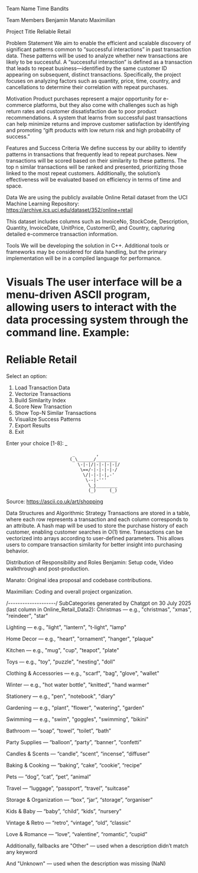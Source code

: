 Team Name
Time Bandits

Team Members
Benjamin
Manato
Maximilian

Project Title
Reliable Retail

Problem Statement
We aim to enable the efficient and scalable discovery of significant patterns common to “successful interactions” in past transaction data. These patterns will be used to analyze whether new transactions are likely to be successful. A “successful interaction” is defined as a transaction that leads to repeat business—identified by the same customer ID appearing on subsequent, distinct transactions. Specifically, the project focuses on analyzing factors such as quantity, price, time, country, and cancellations to determine their correlation with repeat purchases.

Motivation
Product purchases represent a major opportunity for e-commerce platforms, but they also come with challenges such as high return rates and customer dissatisfaction due to poor product recommendations. A system that learns from successful past transactions can help minimize returns and improve customer satisfaction by identifying and promoting “gift products with low return risk and high probability of success.”

Features and Success Criteria
We define success by our ability to identify patterns in transactions that frequently lead to repeat purchases. New transactions will be scored based on their similarity to these patterns. The top n similar transactions will be ranked and presented, prioritizing those linked to the most repeat customers. Additionally, the solution’s effectiveness will be evaluated based on efficiency in terms of time and space.

Data
We are using the publicly available Online Retail dataset from the UCI Machine Learning Repository:
https://archive.ics.uci.edu/dataset/352/online+retail

This dataset includes columns such as InvoiceNo, StockCode, Description, Quantity, InvoiceDate, UnitPrice, CustomerID, and Country, capturing detailed e-commerce transaction information.

Tools
We will be developing the solution in C++. Additional tools or frameworks may be considered for data handling, but the primary implementation will be in a compiled language for performance.

Visuals
The user interface will be a menu-driven ASCII program, allowing users to interact with the data processing system through the command line. Example:
===========================================
Reliable Retail      
===========================================
Select an option:

1. Load Transaction Data
2. Vectorize Transactions
3. Build Similarity Index
4. Score New Transaction
5. Show Top-N Similar Transactions
6. Visualize Success Patterns
7. Export Results
8. Exit

Enter your choice [1-8]: _

                             _        ,
                            (_\______/________
                               \-|-|/|-|-|-|-|/
                                \==/-|-|-|-|-/ 
                                 \/|-|-|-|,-' 
                                  \--|-'''    
                                   \_j________
                                   (_)     (_) 
                                   
Source: https://ascii.co.uk/art/shopping

Data Structures and Algorithmic Strategy
Transactions are stored in a table, where each row represents a transaction and each column corresponds to an attribute. A hash map will be used to store the purchase history of each customer, enabling customer searches in O(1) time. Transactions can be vectorized into arrays according to user-defined parameters. This allows users to compare transaction similarity for better insight into purchasing behavior.

Distribution of Responsibility and Roles
Benjamin: Setup code, Video walkthrough and post-production.

Manato: Original idea proposal and codebase contributions.

Maximilian: Coding and overall project organization.

/*--------------------*/
SubCategories generated by Chatgpt on 30 July 2025 (last column in Online_Retail_Data2):
Christmas — e.g., "christmas", "xmas", "reindeer", "star"

Lighting — e.g., "light", "lantern", "t-light", "lamp"

Home Decor — e.g., "heart", "ornament", "hanger", "plaque"

Kitchen — e.g., "mug", "cup", "teapot", "plate"

Toys — e.g., "toy", "puzzle", "nesting", "doll"

Clothing & Accessories — e.g., "scarf", "bag", "glove", "wallet"

Winter — e.g., "hot water bottle", "knitted", "hand warmer"

Stationery — e.g., "pen", "notebook", "diary"

Gardening — e.g., "plant", "flower", "watering", "garden"

Swimming — e.g., "swim", "goggles", "swimming", "bikini"

Bathroom — “soap”, “towel”, “toilet”, “bath”

Party Supplies — “balloon”, “party”, “banner”, “confetti”

Candles & Scents — “candle”, “scent”, “incense”, “diffuser”

Baking & Cooking — “baking”, “cake”, “cookie”, “recipe”

Pets — “dog”, “cat”, “pet”, “animal”

Travel — “luggage”, “passport”, “travel”, “suitcase”

Storage & Organization — “box”, “jar”, “storage”, “organiser”

Kids & Baby — “baby”, “child”, “kids”, “nursery”

Vintage & Retro — “retro”, “vintage”, “old”, “classic”

Love & Romance — “love”, “valentine”, “romantic”, “cupid”

Additionally, fallbacks are "Other" — used when a description didn’t match any keyword

And "Unknown" — used when the description was missing (NaN)
